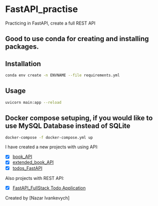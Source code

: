 # FastAPI_practise
Practicing in FastAPI, create a full REST API

## Good to use conda for creating and installing packages.

## Installation
```bash
conda env create -n ENVNAME --file requirements.yml
```

## Usage
```bash
uvicorn main:app --reload
```
## Docker compose setuping, if you would like to use MySQL Database instead of SQLite

```bash
docker-compose -f docker-compose.yml up
```

I have created a new projects with using API:
- [x] [book_API]()
- [x] [extended_book_API]()
- [x] [todos_FastAPI]()

Also projects with REST API:
- [x] [FastAPI_FullStack Todo Application]()

Created by [Nazar Ivankevych]
